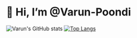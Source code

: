 # 👋 Hi, I’m @Varun-Poondi
![Varun's GitHub stats](https://github-readme-stats.vercel.app/api?username=Varun-Poondi&show_icons=true&theme=radical)
[![Top Langs](https://github-readme-stats.vercel.app/api/top-langs/?username=Varun-Poondi&layout=compact)](https://github.com/Varun-Poondi/github-readme-stats)
<!---
Varun-Poondi/Varun-Poondi is a ✨ special ✨ repository because its `README.md` (this file) appears on your GitHub profile.
You can click the Preview link to take a look at your changes.
--->
